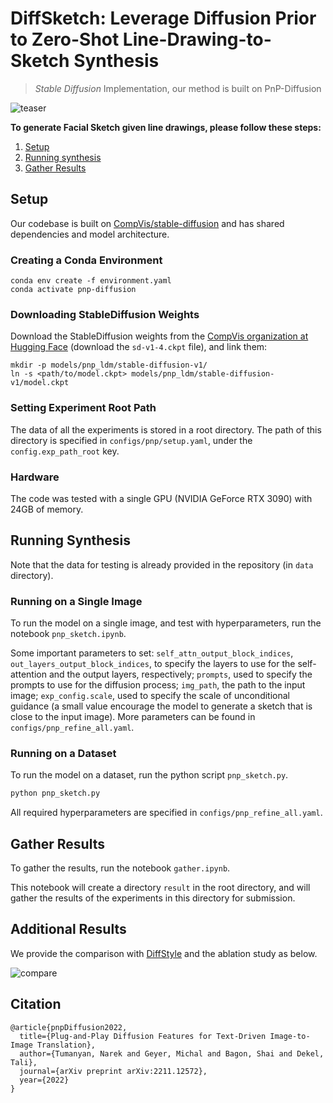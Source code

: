 # DiffSketch: Leverage Diffusion Prior to Zero-Shot Line-Drawing-to-Sketch Synthesis

> *Stable Diffusion* Implementation, our method is built on PnP-Diffusion

![teaser](assets/results.png)

**To generate Facial Sketch given line drawings, please follow these steps:**

1. [Setup](#setup)
2. [Running synthesis](#running-synthesis)
3. [Gather Results](#gather-results)


## Setup

Our codebase is built on [CompVis/stable-diffusion](https://github.com/CompVis/stable-diffusion)
and has shared dependencies and model architecture.

### Creating a Conda Environment

```
conda env create -f environment.yaml
conda activate pnp-diffusion
```

### Downloading StableDiffusion Weights

Download the StableDiffusion weights from the [CompVis organization at Hugging Face](https://huggingface.co/CompVis/stable-diffusion-v-1-4-original)
(download the `sd-v1-4.ckpt` file), and link them:
```
mkdir -p models/pnp_ldm/stable-diffusion-v1/
ln -s <path/to/model.ckpt> models/pnp_ldm/stable-diffusion-v1/model.ckpt 
```

### Setting Experiment Root Path

The data of all the experiments is stored in a root directory.
The path of this directory is specified in `configs/pnp/setup.yaml`, under the `config.exp_path_root` key.

### Hardware

The code was tested with a single GPU (NVIDIA GeForce RTX 3090) with 24GB of memory.

## Running Synthesis

Note that the data for testing is already provided in the repository (in `data` directory).

### Running on a Single Image

To run the model on a single image, and test with hyperparameters, run the notebook `pnp_sketch.ipynb`. 

Some important parameters to set: `self_attn_output_block_indices`, `out_layers_output_block_indices`, to specify the layers to use for the self-attention and the output layers, respectively; `prompts`, used to specify the prompts to use for the diffusion process; `img_path`, the path to the input image; `exp_config.scale`, used to specify the scale of unconditional guidance (a small value encourage the model to generate a sketch that is close to the input image). More parameters can be found in `configs/pnp_refine_all.yaml`.

### Running on a Dataset

To run the model on a dataset, run the python script `pnp_sketch.py`. 

```bash
python pnp_sketch.py
```

All required hyperparameters are specified in `configs/pnp_refine_all.yaml`.

## Gather Results

To gather the results, run the notebook `gather.ipynb`.

This notebook will create a directory `result` in the root directory, and will gather the results of the experiments in this directory for submission.

## Additional Results

We provide the comparison with [DiffStyle](https://github.com/Junyi42/DiffStyle) and the ablation study as below.

![compare](assets/compare.png)

## Citation
```
@article{pnpDiffusion2022,
  title={Plug-and-Play Diffusion Features for Text-Driven Image-to-Image Translation},
  author={Tumanyan, Narek and Geyer, Michal and Bagon, Shai and Dekel, Tali},
  journal={arXiv preprint arXiv:2211.12572},
  year={2022}
}
```
